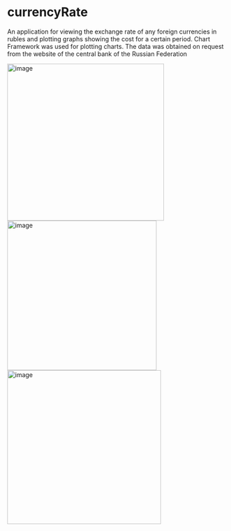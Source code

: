 # currencyRate

An application for viewing the exchange rate of any foreign currencies 
in rubles and plotting graphs showing the cost for a certain period.
Chart Framework was used for plotting charts. The data was obtained 
on request from the website of the central bank of the Russian Federation


<img width="359" alt="image" src="https://user-images.githubusercontent.com/100717803/196536114-fd9dc148-3052-4ae7-aebc-0c5236df6f8b.png">

<img width="342" alt="image" src="https://user-images.githubusercontent.com/100717803/196536243-54349e53-df87-4178-8be3-43b2467af165.png">

<img width="352" alt="image" src="https://user-images.githubusercontent.com/100717803/196536425-4a1501b1-b11c-4fb7-926e-6b065acb27f5.png">
